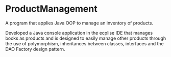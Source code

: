 # ProductManagement
A program that applies Java OOP to manage an inventory of products.

Developed a Java console application in the ecplise IDE that manages books as products and is designed to easily manage other products through the use of 
polymorphism, inheritances between classes, interfaces and the DAO Factory design pattern.
